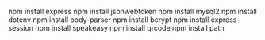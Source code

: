 npm install express
npm install jsonwebtoken
npm install mysql2
npm install dotenv
npm install body-parser
npm install bcrypt
npm install express-session
npm install speakeasy
npm install qrcode
npm install path
